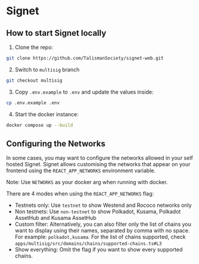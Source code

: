 # Signet

## How to start Signet locally

1. Clone the repo:

```sh
git clone https://github.com/TalismanSociety/signet-web.git
```

2. Switch to `multisig` branch

```sh
git checkout multisig
```

3. Copy `.env.example` to `.env` and update the values inside:

```sh
cp .env.example .env
```

4. Start the docker instance:

```sh
docker compose up --build
```

## Configuring the Networks

In some cases, you may want to configure the networks allowed in your self hosted Signet. Signet allows customising the networks that appear on your frontend using the `REACT_APP_NETWORKS` environment variable.

Note: Use `NETWORKS` as your docker arg when running with docker.

There are 4 modes when using the `REACT_APP_NETWORKS` flag:

- Testnets only: Use `testnet` to show Westend and Rococo networks only
- Non testnets: Use `non-testnet` to show Polkadot, Kusama, Polkadot AssetHub and Kusama AssetHub
- Custom filter: Alternatively, you can also filter only the list of chains you want to display using their names, separated by comma with no space. For example: `polkadot,kusama`. For the list of chains supported, check `apps/multisig/src/domains/chains/supported-chains.ts#L3`
- Show everything: Omit the flag if you want to show every supported chains.
